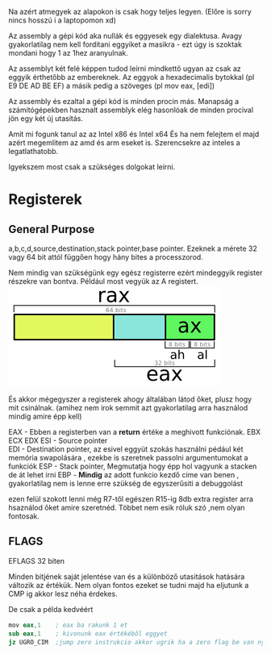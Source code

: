 Na azért atmegyek az alapokon is csak hogy teljes legyen.
(Előre is sorry nincs hosszú i a laptopomon xd)

Az assembly a gépi kód aka nullák és eggyesek egy dialektusa. Avagy gyakorlatilag nem kell forditani eggyiket a masikra - ezt úgy is szoktak mondani hogy 1 az 1hez aranyulnak.

Az assemblyt két felé képpen tudod leírni mindkettő ugyan az csak az eggyik érthetőbb az embereknek. Az eggyok a hexadecimalis bytokkal (pl E9 DE AD BE EF) a másik pedig a szöveges (pl mov eax, [edi])

Az assembly és ezaltal a gépi kód is minden procin más. Manapság a számítógépekben hasznalt assemblyk elég hasonlóak de minden procival jön egy két új utasítás.

Amit mi fogunk tanul az az Intel x86 és Intel x64
És ha nem felejtem el majd azért megemlitem az amd és arm eseket is. Szerencsekre az inteles a legatlathatobb.

Igyekszem most csak a szükséges dolgokat leírni.
# Registerek
## General Purpose
a,b,c,d,source,destination,stack pointer,base pointer.
Ezeknek a mérete 32 vagy 64 bit attól függően hogy hány bites a processzorod.

Nem mindig van szükségünk egy egész registerre ezért mindeggyik register részekre van bontva. Például most vegyük az A registert.
![rax](rax.png)

És akkor mégegyszer a registerek ahogy általában látod őket, plusz hogy mit csinálnak. (amihez nem irok semmit azt gyakorlatilag arra használod mindig amire épp kell)

EAX - Ebben a registerben van a **return** értéke a meghivott funkciónak. 
EBX 
ECX
EDX
ESI - Source pointer      
EDI - Destination pointer,  az  esivel eggyüt szokás használni pédául két memória swapolására , ezekbe is szeretnek passolni argumentumokat a funkciók
ESP - Stack pointer, Megmutatja hogy épp hol vagyunk a stacken de át lehet irni
EBP - **Mindig** az adott funkcio kezdő cime van benen , gyakorlatilag nem is lenne erre szükség de egyszerűsiti a debuggolást

ezen felül szokott lenni még
R7-től egészen R15-ig 8db extra register arra hsaználod őket amire szeretnéd. Többet nem esik róluk szó ,nem olyan fontosak.

## FLAGS

EFLAGS 32 biten

Minden bitjének saját jelentése van és a különböző utasitások hatására változik az értékük.
Nem olyan fontos ezeket se tudni majd ha eljutunk a CMP ig akkor lesz néha érdekes.

De csak a példa kedvéért

```S
mov eax,1    ; eax ba rakunk 1 et
sub eax,1    ; kivonunk eax értékéből eggyet
jz UGRO_CIM  ;jump zero instrukcio akkor ugrik ha a zero flag be van nyomva

```



